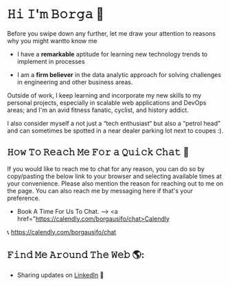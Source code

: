 # 𝙷𝚒 𝙸'𝚖 𝙱𝚘𝚛𝚐𝚊  👋

Before you swipe down any further, let me draw your attention to reasons why you might wantto know me 

-	I have a **remarkable** aptitude for learning new technology trends to implement in processes 

-	I am a **firm believer** in the data analytic approach for solving challenges in engineering and other business areas.

Outside of work, I keep learning and incorporate my new skills to my personal projects, especially in scalable web applications and DevOps areas; and I'm an avid fitness fanatic, cyclist, and history addict.

I also consider myself a not just a “tech enthusiast“ but also a “petrol head” and can sometimes be spotted in a near dealer parking lot next to coupes :).



## 𝙷𝚘𝚠 𝚃𝚘 𝚁𝚎𝚊𝚌𝚑 𝙼𝚎 𝙵𝚘𝚛 𝚊 𝚀𝚞𝚒𝚌𝚔 𝙲𝚑𝚊𝚝 💬  

If you would like to reach me to chat for any reason, you can do so by copy/pasting the below link to your browser and selecting available times at your convenience. Please also mention the reason for reaching out to me on the page. You can also reach me by messaging here if that's your preference. 

- Book A Time For Us To Chat. --> <a href="https://calendly.com/borgausifo/chat>Calendly</a>

📞  https://calendly.com/borgausifo/chat


##  𝙵𝚒𝚗𝚍 𝙼𝚎 𝙰𝚛𝚘𝚞𝚗𝚍 𝚃𝚑𝚎 𝚆𝚎𝚋  🌎: <a href="https://github.com/sponsors/borgausifo"></a>
- Sharing updates on <a href="https://www.linkedin.com/in/borgausifo/">LinkedIn</a> 💼

<!--
**borgausifo/borgausifo** is a ✨ _special_ ✨ repository because its `README.md` (this file) appears on your GitHub profile.

Here are some ideas to get you started:

- 🔭 I’m currently working on ...
- 🌱 I’m currently learning ...
- 👯 I’m looking to collaborate on ...
- 🤔 I’m looking for help with ...
- 💬 Ask me about ...
- 📫 How to reach me: ...
- 😄 Pronouns: ...
- ⚡ Fun fact: ...
-->
